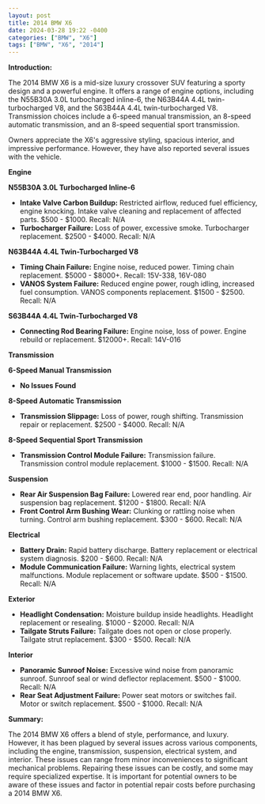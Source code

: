 ```yaml
---
layout: post
title: 2014 BMW X6
date: 2024-03-28 19:22 -0400
categories: ["BMW", "X6"]
tags: ["BMW", "X6", "2014"]
---
```

**Introduction:**

The 2014 BMW X6 is a mid-size luxury crossover SUV featuring a sporty design and a powerful engine. It offers a range of engine options, including the N55B30A 3.0L turbocharged inline-6, the N63B44A 4.4L twin-turbocharged V8, and the S63B44A 4.4L twin-turbocharged V8. Transmission choices include a 6-speed manual transmission, an 8-speed automatic transmission, and an 8-speed sequential sport transmission.

Owners appreciate the X6's aggressive styling, spacious interior, and impressive performance. However, they have also reported several issues with the vehicle.

**Engine**

**N55B30A 3.0L Turbocharged Inline-6**

- **Intake Valve Carbon Buildup:** Restricted airflow, reduced fuel efficiency, engine knocking. Intake valve cleaning and replacement of affected parts. $500 - $1000. Recall: N/A
- **Turbocharger Failure:** Loss of power, excessive smoke. Turbocharger replacement. $2500 - $4000. Recall: N/A

**N63B44A 4.4L Twin-Turbocharged V8**

- **Timing Chain Failure:** Engine noise, reduced power. Timing chain replacement. $5000 - $8000+. Recall: 15V-338, 16V-080
- **VANOS System Failure:** Reduced engine power, rough idling, increased fuel consumption. VANOS components replacement. $1500 - $2500. Recall: N/A

**S63B44A 4.4L Twin-Turbocharged V8**

- **Connecting Rod Bearing Failure:** Engine noise, loss of power. Engine rebuild or replacement. $12000+. Recall: 14V-016

**Transmission**

**6-Speed Manual Transmission**

- **No Issues Found**

**8-Speed Automatic Transmission**

- **Transmission Slippage:** Loss of power, rough shifting. Transmission repair or replacement. $2500 - $4000. Recall: N/A

**8-Speed Sequential Sport Transmission**

- **Transmission Control Module Failure:** Transmission failure. Transmission control module replacement. $1000 - $1500. Recall: N/A

**Suspension**

- **Rear Air Suspension Bag Failure:** Lowered rear end, poor handling. Air suspension bag replacement. $1200 - $1800. Recall: N/A
- **Front Control Arm Bushing Wear:** Clunking or rattling noise when turning. Control arm bushing replacement. $300 - $600. Recall: N/A

**Electrical**

- **Battery Drain:** Rapid battery discharge. Battery replacement or electrical system diagnosis. $200 - $600. Recall: N/A
- **Module Communication Failure:** Warning lights, electrical system malfunctions. Module replacement or software update. $500 - $1500. Recall: N/A

**Exterior**

- **Headlight Condensation:** Moisture buildup inside headlights. Headlight replacement or resealing. $1000 - $2000. Recall: N/A
- **Tailgate Struts Failure:** Tailgate does not open or close properly. Tailgate strut replacement. $300 - $500. Recall: N/A

**Interior**

- **Panoramic Sunroof Noise:** Excessive wind noise from panoramic sunroof. Sunroof seal or wind deflector replacement. $500 - $1000. Recall: N/A
- **Rear Seat Adjustment Failure:** Power seat motors or switches fail. Motor or switch replacement. $500 - $1000. Recall: N/A

**Summary:**

The 2014 BMW X6 offers a blend of style, performance, and luxury. However, it has been plagued by several issues across various components, including the engine, transmission, suspension, electrical system, and interior. These issues can range from minor inconveniences to significant mechanical problems. Repairing these issues can be costly, and some may require specialized expertise. It is important for potential owners to be aware of these issues and factor in potential repair costs before purchasing a 2014 BMW X6.

